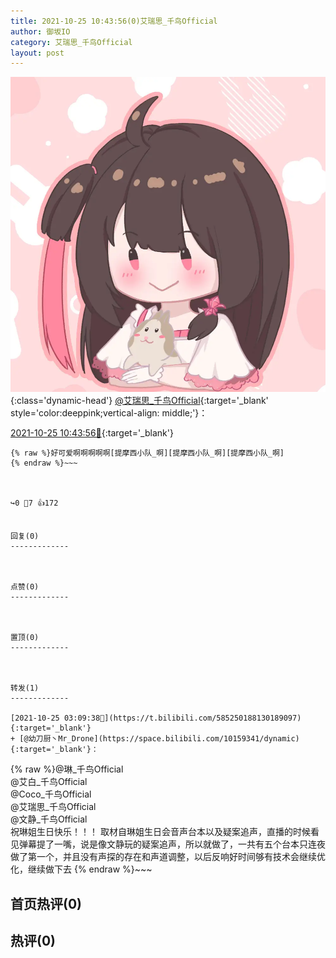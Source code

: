 ```yaml
---
title: 2021-10-25 10:43:56(0)艾瑞思_千鸟Official
author: 御坂IO
category: 艾瑞思_千鸟Official
layout: post
---
```


![img](/images/7e08840c56f251de28bdf766b647bd5fe9a5d50a.jpg){:class='dynamic-head'}
[@艾瑞思_千鸟Official](https://space.bilibili.com/1090010845/dynamic){:target='_blank' style='color:deeppink;vertical-align: middle;'}：

[2021-10-25 10:43:56🔗](https://t.bilibili.com/585367260352101691){:target='_blank'}

~~~
{% raw %}好可爱啊啊啊啊啊[提摩西小队_啊][提摩西小队_啊][提摩西小队_啊]
{% endraw %}~~~



↪️0 💬7 👍172


回复(0)
-------------



点赞(0)
-------------



置顶(0)
-------------



转发(1)
-------------

[2021-10-25 03:09:38🔗](https://t.bilibili.com/585250188130189097){:target='_blank'}
+ [@幼刀厨丶Mr_Drone](https://space.bilibili.com/10159341/dynamic){:target='_blank'}：
~~~
{% raw %}@琳_千鸟Official  
@艾白_千鸟Official  
@Coco_千鸟Official  
@艾瑞思_千鸟Official  
@文静_千鸟Official  
祝琳姐生日快乐！！！
取材自琳姐生日会音声台本以及疑案追声，直播的时候看见弹幕提了一嘴，说是像文静玩的疑案追声，所以就做了，一共有五个台本只连夜做了第一个，并且没有声探的存在和声道调整，以后反响好时间够有技术会继续优化，继续做下去
{% endraw %}~~~






首页热评(0)
-------------



热评(0)
-------------



